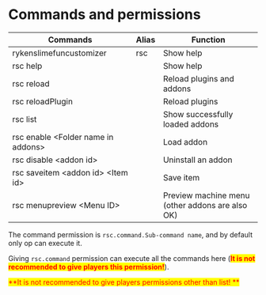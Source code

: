 # Commands and permissions

<table><thead><tr><th width="234">Commands</th><th>Alias</th><th>Function</th></tr></thead><tbody><tr><td>rykenslimefuncustomizer</td><td>rsc</td><td>Show help</td></tr><tr><td>rsc help</td><td></td><td>Show help</td></tr><tr><td>rsc reload</td><td></td><td>Reload plugins and addons</td></tr><tr><td>rsc reloadPlugin</td><td></td><td>Reload plugins</td></tr><tr><td>rsc list</td><td></td><td>Show successfully loaded addons</td></tr><tr><td>rsc enable &#x3C;Folder name in addons></td><td></td><td>Load addon</td></tr><tr><td>rsc disable &#x3C;addon id></td><td></td><td>Uninstall an addon</td></tr><tr><td>rsc saveitem &#x3C;addon id> &#x3C;Item id></td><td></td><td>Save item</td></tr><tr><td>rsc menupreview &#x3C;Menu ID></td><td></td><td>Preview machine menu (other addons are also OK)</td></tr></tbody></table>

The command permission is `rsc.command.Sub-command name`, and by default only op can execute it.

Giving `rsc.command` permission can execute all the commands here (<mark style="color:red;">**It is not recommended to give players this permission!**</mark>).

<mark style="color:red;">**It is not recommended to give players permissions other than list! **</mark>